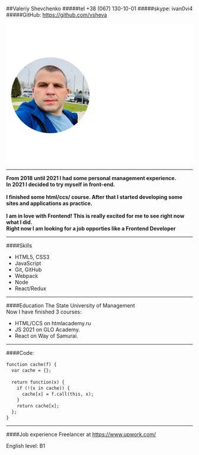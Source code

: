 ##Valeriy Shevchenko
#####tel +38 (067) 130-10-01
#####skype: ivan0vi4
#####GitHub: https://github.com/vsheva 

![myImage](vs1.png "Image")

---

**From 2018 until 2021 I had some personal management experience. <br>
In 2021 I decided to try myself in front-end.<br>
<br>I finished some html/ccs/ course. After that I started developing some sites and applications as practice. <br>
<br>I am in love with Frontend! This is really excited for me to see right now what I did.
<br>Right now I am looking for a job opporties like a Frontend Developer**

---

####Skills
* HTML5, CSS3 
* JavaScript
* Git, GitHub
* Webpack
* Node
* React/Redux

---    
  
  
  
  
####Education
The State University of Management <br>
Now I have finished 3 courses:
- HTML/CCS on htmlacademy.ru
- JS 2021 on GLO Academy.
- React on Way of Samurai. <br>

---
####Code:
```
function cache(f) {
  var cache = {};

  return function(x) {
    if (!(x in cache)) {
      cache[x] = f.call(this, x);
    }
    return cache[x];
  };
}
```
---

####Job experience
Freelancer at https://www.upwork.com/

English level: B1